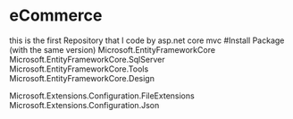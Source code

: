 # eCommerce
this is the first Repository that I code by asp.net core mvc
#Install Package (with the same version)
Microsoft.EntityFrameworkCore
Microsoft.EntityFrameworkCore.SqlServer
Microsoft.EntityFrameworkCore.Tools
Microsoft.EntityFrameworkCore.Design

Microsoft.Extensions.Configuration.FileExtensions
Microsoft.Extensions.Configuration.Json